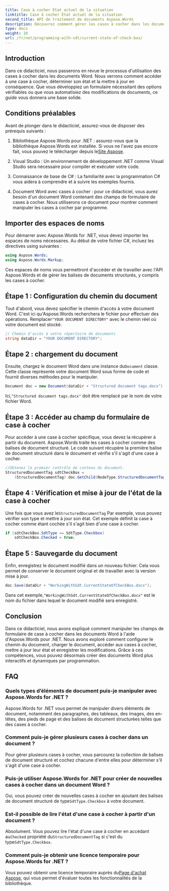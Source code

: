 ```yaml
---
title: Case à cocher État actuel de la situation
linktitle: Case à cocher État actuel de la situation
second_title: API de traitement de documents Aspose.Words
description: Découvrez comment gérer les cases à cocher dans les documents Word avec Aspose.Words pour .NET. Ce guide couvre la configuration, la mise à jour et l'enregistrement des cases à cocher par programme.
type: docs
weight: 10
url: /fr/net/programming-with-sdt/current-state-of-check-box/
---
```

## Introduction

Dans ce didacticiel, nous passerons en revue le processus d'utilisation des cases à cocher dans les documents Word. Nous verrons comment accéder à une case à cocher, déterminer son état et la mettre à jour en conséquence. Que vous développiez un formulaire nécessitant des options vérifiables ou que vous automatisiez des modifications de documents, ce guide vous donnera une base solide.

## Conditions préalables

Avant de plonger dans le didacticiel, assurez-vous de disposer des prérequis suivants :

1.  Bibliothèque Aspose.Words pour .NET : assurez-vous que la bibliothèque Aspose.Words est installée. Si vous ne l'avez pas encore fait, vous pouvez le télécharger depuis le[Site Aspose](https://releases.aspose.com/words/net/).

2. Visual Studio : Un environnement de développement .NET comme Visual Studio sera nécessaire pour compiler et exécuter votre code.

3. Connaissance de base de C# : La familiarité avec la programmation C# vous aidera à comprendre et à suivre les exemples fournis.

4. Document Word avec cases à cocher : pour ce didacticiel, vous aurez besoin d'un document Word contenant des champs de formulaire de cases à cocher. Nous utiliserons ce document pour montrer comment manipuler les cases à cocher par programme.

## Importer des espaces de noms

Pour démarrer avec Aspose.Words for .NET, vous devez importer les espaces de noms nécessaires. Au début de votre fichier C#, incluez les directives using suivantes :

```csharp
using Aspose.Words;
using Aspose.Words.Markup;
```

Ces espaces de noms vous permettront d'accéder et de travailler avec l'API Aspose.Words et de gérer les balises de documents structurés, y compris les cases à cocher.

## Étape 1 : Configuration du chemin du document

 Tout d'abord, vous devez spécifier le chemin d'accès à votre document Word. C'est ici qu'Aspose.Words recherchera le fichier pour effectuer des opérations. Remplacer`"YOUR DOCUMENT DIRECTORY"` avec le chemin réel où votre document est stocké.

```csharp
// Chemin d'accès à votre répertoire de documents
string dataDir = "YOUR DOCUMENT DIRECTORY";
```

## Étape 2 : chargement du document

 Ensuite, chargez le document Word dans une instance du`Document` classe. Cette classe représente votre document Word sous forme de code et fournit diverses méthodes pour le manipuler.

```csharp
Document doc = new Document(dataDir + "Structured document tags.docx");
```

 Ici,`"Structured document tags.docx"` doit être remplacé par le nom de votre fichier Word.

## Étape 3 : Accéder au champ du formulaire de case à cocher

Pour accéder à une case à cocher spécifique, vous devez la récupérer à partir du document. Aspose.Words traite les cases à cocher comme des balises de document structuré. Le code suivant récupère la première balise de document structuré dans le document et vérifie s'il s'agit d'une case à cocher.

```csharp
//Obtenez le premier contrôle de contenu du document.
StructuredDocumentTag sdtCheckBox =
    (StructuredDocumentTag) doc.GetChild(NodeType.StructuredDocumentTag, 0, true);
```

## Étape 4 : Vérification et mise à jour de l'état de la case à cocher

 Une fois que vous avez le`StructuredDocumentTag` Par exemple, vous pouvez vérifier son type et mettre à jour son état. Cet exemple définit la case à cocher comme étant cochée s'il s'agit bien d'une case à cocher.

```csharp
if (sdtCheckBox.SdtType == SdtType.Checkbox)
    sdtCheckBox.Checked = true;
```

## Étape 5 : Sauvegarde du document

Enfin, enregistrez le document modifié dans un nouveau fichier. Cela vous permet de conserver le document original et de travailler avec la version mise à jour.

```csharp
doc.Save(dataDir + "WorkingWithSdt.CurrentStateOfCheckBox.docx");
```

 Dans cet exemple,`"WorkingWithSdt.CurrentStateOfCheckBox.docx"` est le nom du fichier dans lequel le document modifié sera enregistré.

## Conclusion

Dans ce didacticiel, nous avons expliqué comment manipuler les champs de formulaire de case à cocher dans les documents Word à l'aide d'Aspose.Words pour .NET. Nous avons exploré comment configurer le chemin du document, charger le document, accéder aux cases à cocher, mettre à jour leur état et enregistrer les modifications. Grâce à ces compétences, vous pouvez désormais créer des documents Word plus interactifs et dynamiques par programmation.

## FAQ

### Quels types d’éléments de document puis-je manipuler avec Aspose.Words for .NET ?
Aspose.Words for .NET vous permet de manipuler divers éléments de document, notamment des paragraphes, des tableaux, des images, des en-têtes, des pieds de page et des balises de document structurées telles que des cases à cocher.

### Comment puis-je gérer plusieurs cases à cocher dans un document ?
Pour gérer plusieurs cases à cocher, vous parcourez la collection de balises de document structuré et cochez chacune d'entre elles pour déterminer s'il s'agit d'une case à cocher.

### Puis-je utiliser Aspose.Words for .NET pour créer de nouvelles cases à cocher dans un document Word ?
 Oui, vous pouvez créer de nouvelles cases à cocher en ajoutant des balises de document structuré de type`SdtType.Checkbox` à votre document.

### Est-il possible de lire l'état d'une case à cocher à partir d'un document ?
 Absolument. Vous pouvez lire l'état d'une case à cocher en accédant au`Checked` propriété du`StructuredDocumentTag` si c'est du type`SdtType.Checkbox`.

### Comment puis-je obtenir une licence temporaire pour Aspose.Words for .NET ?
 Vous pouvez obtenir une licence temporaire auprès du[Page d'achat Aspose](https://purchase.aspose.com/temporary-license/), qui vous permet d'évaluer toutes les fonctionnalités de la bibliothèque.